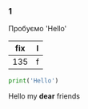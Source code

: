 ### 1
Пробуємо
'Hello'

|fix|l|
|---|-|
135 |f|

```python
print('Hello')
```

Hello my **dear** friends
